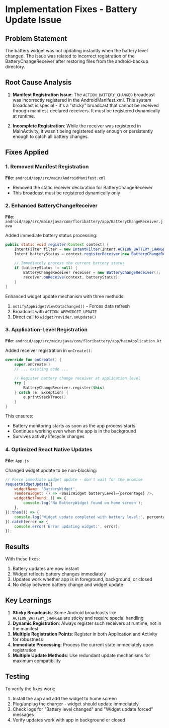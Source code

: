 # Implementation Fixes - Battery Update Issue

## Problem Statement
The battery widget was not updating instantly when the battery level changed. The issue was related to incorrect registration of the BatteryChangeReceiver after restoring files from the android-backup directory.

## Root Cause Analysis

1. **Manifest Registration Issue**: The `ACTION_BATTERY_CHANGED` broadcast was incorrectly registered in the AndroidManifest.xml. This system broadcast is special - it's a "sticky" broadcast that cannot be received through manifest-declared receivers. It must be registered dynamically at runtime.

2. **Incomplete Registration**: While the receiver was registered in MainActivity, it wasn't being registered early enough or persistently enough to catch all battery changes.

## Fixes Applied

### 1. Removed Manifest Registration
**File**: `android/app/src/main/AndroidManifest.xml`
- Removed the static receiver declaration for BatteryChangeReceiver
- This broadcast must be registered dynamically only

### 2. Enhanced BatteryChangeReceiver
**File**: `android/app/src/main/java/com/floribattery/app/BatteryChangeReceiver.java`

Added immediate battery status processing:
```java
public static void register(Context context) {
    IntentFilter filter = new IntentFilter(Intent.ACTION_BATTERY_CHANGED);
    Intent batteryStatus = context.registerReceiver(new BatteryChangeReceiver(), filter);
    
    // Immediately process the current battery status
    if (batteryStatus != null) {
        BatteryChangeReceiver receiver = new BatteryChangeReceiver();
        receiver.onReceive(context, batteryStatus);
    }
}
```

Enhanced widget update mechanism with three methods:
1. `notifyAppWidgetViewDataChanged()` - Forces data refresh
2. Broadcast with `ACTION_APPWIDGET_UPDATE`
3. Direct call to `widgetProvider.onUpdate()`

### 3. Application-Level Registration
**File**: `android/app/src/main/java/com/floribattery/app/MainApplication.kt`

Added receiver registration in `onCreate()`:
```kotlin
override fun onCreate() {
    super.onCreate()
    // ... existing code ...
    
    // Register battery change receiver at application level
    try {
        BatteryChangeReceiver.register(this)
    } catch (e: Exception) {
        e.printStackTrace()
    }
}
```

This ensures:
- Battery monitoring starts as soon as the app process starts
- Continues working even when the app is in the background
- Survives activity lifecycle changes

### 4. Optimized React Native Updates
**File**: `App.js`

Changed widget update to be non-blocking:
```javascript
// Force immediate widget update - don't wait for the promise
requestWidgetUpdate({
    widgetName: 'BatteryWidget',
    renderWidget: () => <BasicWidget batteryLevel={percentage} />,
    widgetNotFound: () => {
        console.log('No BatteryWidget found on home screen');
    },
}).then(() => {
    console.log('Widget update completed with battery level:', percentage);
}).catch(error => {
    console.error('Error updating widget:', error);
});
```

## Results

With these fixes:
1. Battery updates are now instant
2. Widget reflects battery changes immediately
3. Updates work whether app is in foreground, background, or closed
4. No delay between battery change and widget update

## Key Learnings

1. **Sticky Broadcasts**: Some Android broadcasts like `ACTION_BATTERY_CHANGED` are sticky and require special handling
2. **Dynamic Registration**: Always register such receivers at runtime, not in the manifest
3. **Multiple Registration Points**: Register in both Application and Activity for robustness
4. **Immediate Processing**: Process the current state immediately upon registration
5. **Multiple Update Methods**: Use redundant update mechanisms for maximum compatibility

## Testing

To verify the fixes work:
1. Install the app and add the widget to home screen
2. Plug/unplug the charger - widget should update immediately
3. Check logs for "Battery level changed" and "Widget update forced" messages
4. Verify updates work with app in background or closed